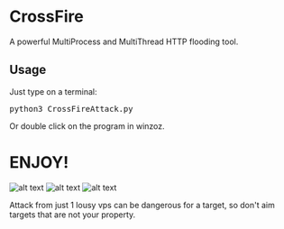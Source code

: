 # CrossFire
A powerful MultiProcess and MultiThread HTTP flooding tool.


<h2>Usage</h2>
Just type on a terminal:
<pre>python3 CrossFireAttack.py</pre>

Or double click on the program in winzoz.


<h1>ENJOY!</h1>


![alt text](https://i.imgur.com/odr1rPd.png)
![alt text](https://i.imgur.com/3YNngR0.png)
![alt text](https://i.imgur.com/BcvW4C3.png)


Attack from just 1 lousy vps can be dangerous for a target, so don't aim targets that are not your property.

